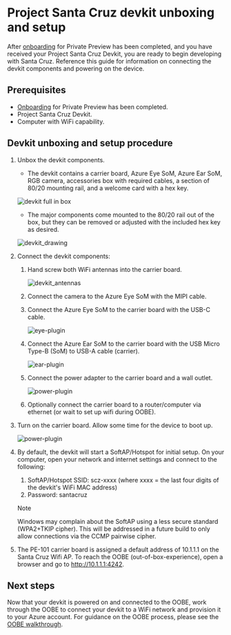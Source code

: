 # Project Santa Cruz devkit unboxing and setup

After [onboarding](https://github.com/microsoft/Project-Santa-Cruz-Private-Preview/blob/main/user-guides/getting_started/azure-subscription-onboarding.md) for Private Preview has been completed, and you have received your Project Santa Cruz Devkit, you are ready to begin developing with Santa Cruz. Reference this guide for information on connecting the devkit components and powering on the device. 

## Prerequisites

- [Onboarding](https://github.com/microsoft/Project-Santa-Cruz-Private-Preview/blob/main/user-guides/getting_started/azure-subscription-onboarding.md) for Private Preview has been completed. 
- Project Santa Cruz Devkit.
- Computer with WiFi capability.

## Devkit unboxing and setup procedure

1. Unbox the devkit components.
    - The devkit contains a carrier board, Azure Eye SoM, Azure Ear SoM, RGB camera, accessories box with required cables, a section of 80/20 mounting rail, and a welcome card with a hex key.
    
	![devkit full in box](https://github.com/microsoft/Project-Santa-Cruz-Private-Preview/blob/main/user-guides/getting_started/getting_started_images/dev-kit-full-in-box.png)

    - The major components come mounted to the 80/20 rail out of the box, but they can be removed or adjusted with the included hex key as desired.

    ![devkit_drawing](https://github.com/microsoft/Project-Santa-Cruz-Private-Preview/blob/main/user-guides/getting_started/getting_started_images/unboxing_devkit_drawing.jpg)

1. Connect the devkit components:
    1. Hand screw both WiFi antennas into the carrier board.
    
    	![devkit_antennas](https://github.com/microsoft/Project-Santa-Cruz-Private-Preview/blob/main/user-guides/getting_started/getting_started_images/devkit-wifi-antennas.png)
    2. Connect the camera to the Azure Eye SoM with the MIPI cable.
    1. Connect the Azure Eye SoM to the carrier board with the USB-C cable.
    
    	![eye-plugin](https://github.com/microsoft/Project-Santa-Cruz-Private-Preview/blob/main/user-guides/getting_started/getting_started_images/devkit-eye-plugin.png)
    1. Connect the Azure Ear SoM to the carrier board with the USB Micro Type-B (SoM) to USB-A cable (carrier). 
    	
		![ear-plugin](https://github.com/microsoft/Project-Santa-Cruz-Private-Preview/blob/main/user-guides/getting_started/getting_started_images/devkit-ear-plugin.png)
    1. Connect the power adapter to the carrier board and a wall outlet.

		![power-plugin](https://github.com/microsoft/Project-Santa-Cruz-Private-Preview/blob/main/user-guides/getting_started/getting_started_images/devkit-power.PNG)
    1. Optionally connect the carrier board to a router/computer via ethernet (or wait to set up wifi during OOBE).
    
1. Turn on the carrier board. Allow some time for the device to boot up. 

	![power-plugin](https://github.com/microsoft/Project-Santa-Cruz-Private-Preview/blob/main/user-guides/getting_started/getting_started_images/devkit-power-on.PNG)

1. By default, the devkit will start a SoftAP/Hotspot for initial setup. On your computer, open your network and internet settings and connect to the following:
    1. SoftAP/Hotspot SSID: scz-xxxx    (where xxxx = the last four digits of the devkit's WiFi MAC address)
    2. Password: santacruz
    > [!NOTE]
    > Windows may complain about the SoftAP using a less secure standard (WPA2+TKIP cipher).  This will be addressed in a future build to only allow connections via the CCMP pairwise cipher.

1. The PE-101 carrier board is assigned a default address of 10.1.1.1 on the Santa Cruz Wifi AP. To reach the OOBE (out-of-box-experience), open a browser and go to http://10.1.1.1:4242. 

## Next steps
Now that your devkit is powered on and connected to the OOBE, work through the OOBE to connect your devkit to a WiFi network and provision it to your Azure account. For guidance on the OOBE process, please see the [OOBE walkthrough](https://github.com/microsoft/Project-Santa-Cruz-Private-Preview/blob/main/user-guides/getting_started/oobe.md).


